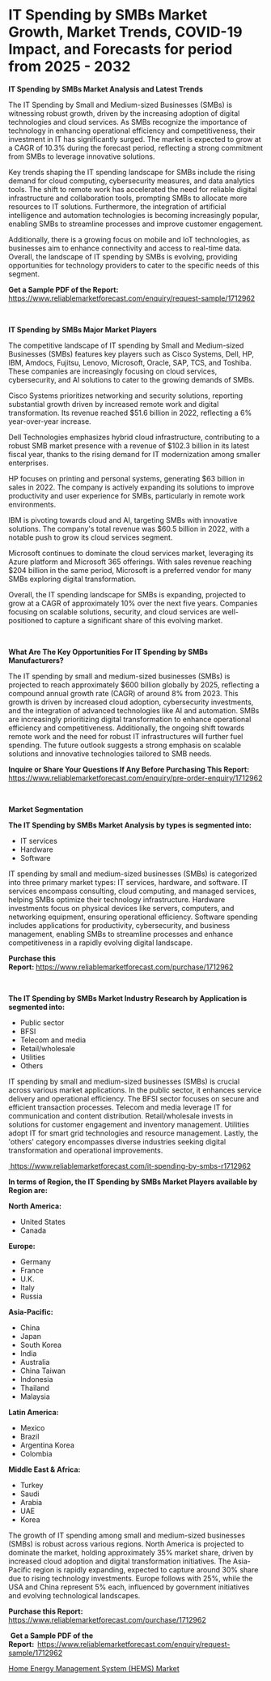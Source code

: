 <p><h1>IT Spending by SMBs Market Growth, Market Trends, COVID-19 Impact, and Forecasts for period from 2025 - 2032</h1></p><p><strong>IT Spending by SMBs Market Analysis and Latest Trends</strong></p>
<p><p>The IT Spending by Small and Medium-sized Businesses (SMBs) is witnessing robust growth, driven by the increasing adoption of digital technologies and cloud services. As SMBs recognize the importance of technology in enhancing operational efficiency and competitiveness, their investment in IT has significantly surged. The market is expected to grow at a CAGR of 10.3% during the forecast period, reflecting a strong commitment from SMBs to leverage innovative solutions.</p><p>Key trends shaping the IT spending landscape for SMBs include the rising demand for cloud computing, cybersecurity measures, and data analytics tools. The shift to remote work has accelerated the need for reliable digital infrastructure and collaboration tools, prompting SMBs to allocate more resources to IT solutions. Furthermore, the integration of artificial intelligence and automation technologies is becoming increasingly popular, enabling SMBs to streamline processes and improve customer engagement. </p><p>Additionally, there is a growing focus on mobile and IoT technologies, as businesses aim to enhance connectivity and access to real-time data. Overall, the landscape of IT spending by SMBs is evolving, providing opportunities for technology providers to cater to the specific needs of this segment.</p></p>
<p><strong>Get a Sample PDF of the Report:&nbsp;</strong> <a href="https://www.reliablemarketforecast.com/enquiry/request-sample/1712962?utm_campaign=1134&utm_medium=2&utm_source=Github&utm_content=ia&utm_term=11012025&utm_id=it-spending-by-smbs">https://www.reliablemarketforecast.com/enquiry/request-sample/1712962</a></p>
<p>&nbsp;</p>
<p><strong>IT Spending by SMBs Major Market Players</strong></p>
<p><p>The competitive landscape of IT spending by Small and Medium-sized Businesses (SMBs) features key players such as Cisco Systems, Dell, HP, IBM, Amdocs, Fujitsu, Lenovo, Microsoft, Oracle, SAP, TCS, and Toshiba. These companies are increasingly focusing on cloud services, cybersecurity, and AI solutions to cater to the growing demands of SMBs.</p><p>Cisco Systems prioritizes networking and security solutions, reporting substantial growth driven by increased remote work and digital transformation. Its revenue reached $51.6 billion in 2022, reflecting a 6% year-over-year increase.</p><p>Dell Technologies emphasizes hybrid cloud infrastructure, contributing to a robust SMB market presence with a revenue of $102.3 billion in its latest fiscal year, thanks to the rising demand for IT modernization among smaller enterprises.</p><p>HP focuses on printing and personal systems, generating $63 billion in sales in 2022. The company is actively expanding its solutions to improve productivity and user experience for SMBs, particularly in remote work environments.</p><p>IBM is pivoting towards cloud and AI, targeting SMBs with innovative solutions. The company's total revenue was $60.5 billion in 2022, with a notable push to grow its cloud services segment.</p><p>Microsoft continues to dominate the cloud services market, leveraging its Azure platform and Microsoft 365 offerings. With sales revenue reaching $204 billion in the same period, Microsoft is a preferred vendor for many SMBs exploring digital transformation.</p><p>Overall, the IT spending landscape for SMBs is expanding, projected to grow at a CAGR of approximately 10% over the next five years. Companies focusing on scalable solutions, security, and cloud services are well-positioned to capture a significant share of this evolving market.</p></p>
<p>&nbsp;</p>
<p><strong>What Are The Key Opportunities For IT Spending by SMBs Manufacturers?</strong></p>
<p><p>The IT spending by small and medium-sized businesses (SMBs) is projected to reach approximately $600 billion globally by 2025, reflecting a compound annual growth rate (CAGR) of around 8% from 2023. This growth is driven by increased cloud adoption, cybersecurity investments, and the integration of advanced technologies like AI and automation. SMBs are increasingly prioritizing digital transformation to enhance operational efficiency and competitiveness. Additionally, the ongoing shift towards remote work and the need for robust IT infrastructures will further fuel spending. The future outlook suggests a strong emphasis on scalable solutions and innovative technologies tailored to SMB needs.</p></p>
<p><strong>Inquire or Share Your Questions If Any Before Purchasing This Report:</strong> <a href="https://www.reliablemarketforecast.com/enquiry/pre-order-enquiry/1712962?utm_campaign=1134&utm_medium=2&utm_source=Github&utm_content=ia&utm_term=11012025&utm_id=it-spending-by-smbs">https://www.reliablemarketforecast.com/enquiry/pre-order-enquiry/1712962</a></p>
<p>&nbsp;</p>
<p><strong>Market Segmentation</strong></p>
<p><strong>The IT Spending by SMBs Market Analysis by types is segmented into:</strong></p>
<p><ul><li>IT services</li><li>Hardware</li><li>Software</li></ul></p>
<p><p>IT spending by small and medium-sized businesses (SMBs) is categorized into three primary market types: IT services, hardware, and software. IT services encompass consulting, cloud computing, and managed services, helping SMBs optimize their technology infrastructure. Hardware investments focus on physical devices like servers, computers, and networking equipment, ensuring operational efficiency. Software spending includes applications for productivity, cybersecurity, and business management, enabling SMBs to streamline processes and enhance competitiveness in a rapidly evolving digital landscape.</p></p>
<p><strong>Purchase this Report:&nbsp;</strong><a href="https://www.reliablemarketforecast.com/purchase/1712962?utm_campaign=1134&utm_medium=2&utm_source=Github&utm_content=ia&utm_term=11012025&utm_id=it-spending-by-smbs">https://www.reliablemarketforecast.com/purchase/1712962</a></p>
<p>&nbsp;</p>
<p><strong>The IT Spending by SMBs Market Industry Research by Application is segmented into:</strong></p>
<p><ul><li>Public sector</li><li>BFSI</li><li>Telecom and media</li><li>Retail/wholesale</li><li>Utilities</li><li>Others</li></ul></p>
<p><p>IT spending by small and medium-sized businesses (SMBs) is crucial across various market applications. In the public sector, it enhances service delivery and operational efficiency. The BFSI sector focuses on secure and efficient transaction processes. Telecom and media leverage IT for communication and content distribution. Retail/wholesale invests in solutions for customer engagement and inventory management. Utilities adopt IT for smart grid technologies and resource management. Lastly, the 'others' category encompasses diverse industries seeking digital transformation and operational improvements.</p></p>
<p><a href="https://www.reliablemarketforecast.com/it-spending-by-smbs-r1712962?utm_campaign=1134&utm_medium=2&utm_source=Github&utm_content=ia&utm_term=11012025&utm_id=it-spending-by-smbs">&nbsp;https://www.reliablemarketforecast.com/it-spending-by-smbs-r1712962</a></p>
<p><strong>In terms of Region, the IT Spending by SMBs Market Players available by Region are:</strong></p>
<p>
    <p> <strong> North America: </strong>
        <ul>
            <li>United States</li>
            <li>Canada</li>
        </ul>
        </p> 
    <p> <strong> Europe: </strong>
        <ul>
            <li>Germany</li>
            <li>France</li>
            <li>U.K.</li>
            <li>Italy</li>
            <li>Russia</li>
        </ul>
        </p> 
    <p> <strong> Asia-Pacific: </strong>
        <ul>
            <li>China</li>
            <li>Japan</li>
            <li>South Korea</li>
            <li>India</li>
            <li>Australia</li>
            <li>China Taiwan</li>
            <li>Indonesia</li>
            <li>Thailand</li>
            <li>Malaysia</li>
        </ul>
        </p> 
    <p> <strong> Latin America: </strong>
        <ul>
            <li>Mexico</li>
            <li>Brazil</li>
            <li>Argentina Korea</li>
            <li>Colombia</li>
        </ul>
        </p> 
    <p> <strong> Middle East & Africa: </strong>
        <ul>
            <li>Turkey</li>
            <li>Saudi</li>
            <li>Arabia</li>
            <li>UAE</li>
            <li>Korea</li>
        </ul>
    </p>
    </p>
<p><p>The growth of IT spending among small and medium-sized businesses (SMBs) is robust across various regions. North America is projected to dominate the market, holding approximately 35% market share, driven by increased cloud adoption and digital transformation initiatives. The Asia-Pacific region is rapidly expanding, expected to capture around 30% share due to rising technology investments. Europe follows with 25%, while the USA and China represent 5% each, influenced by government initiatives and evolving technological landscapes.</p></p>
<p><strong>Purchase this Report: </strong><a href="https://www.reliablemarketforecast.com/purchase/1712962?utm_campaign=1134&utm_medium=2&utm_source=Github&utm_content=ia&utm_term=11012025&utm_id=it-spending-by-smbs">https://www.reliablemarketforecast.com/purchase/1712962</a></p>
<p>&nbsp;<strong>Get a Sample PDF of the Report:&nbsp;&nbsp;</strong><a href="https://www.reliablemarketforecast.com/enquiry/request-sample/1712962?utm_campaign=1134&utm_medium=2&utm_source=Github&utm_content=ia&utm_term=11012025&utm_id=it-spending-by-smbs">https://www.reliablemarketforecast.com/enquiry/request-sample/1712962</a></p>
<p><strong></strong></p>
<p><p><a href="https://github.com/BryceTownsendr/Market-Research-Report-List-7/blob/main/home-energy-management-system-hems-market.md?utm_campaign=1134&utm_medium=2&utm_source=Github&utm_content=ia&utm_term=11012025&utm_id=it-spending-by-smbs">Home Energy Management System (HEMS) Market</a></p></p>